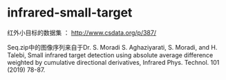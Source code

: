 # infrared-small-target
红外小目标的数据集 ： http://www.csdata.org/p/387/

Seq.zip中的图像序列来自于Dr. S. Moradi
S. Aghaziyarati, S. Moradi, and H. Talebi, Small infrared target detection using absolute average difference weighted by cumulative directional derivatives, Infrared Phys. Technol. 101 (2019) 78-87.
